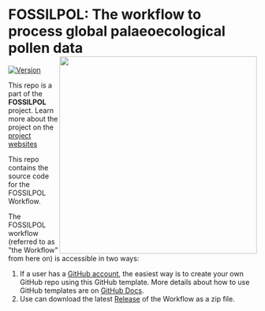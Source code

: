 # FOSSILPOL: The workflow to process global palaeoecological pollen data<img src="https://hope-uib-bio.github.io/FOSSILPOL-website/figures/Logo%20FOSSILPOL%20big%20-%20600ppi.png" align="right" width="400" />

[![Version](https://img.shields.io/github/v/release/HOPE-UIB-BIO/FOSSILPOL-workflow?label=Version&logo=github)](https://github.com/HOPE-UIB-BIO/FOSSILPOL-workflow/releases)

This repo is a part of the **FOSSILPOL** project. Learn more about the
project on the [project websites](https://hope-uib-bio.github.io/FOSSILPOL-website/)

This repo contains the source code for the FOSSILPOL Workflow.

The FOSSILPOL workflow (referred to as "the Workflow" from here on) is
accessible in two ways:

1. If a user has a [GitHub account](https://github.com/), the easiest way is to create your own GitHub repo using this GitHub template. More details about how to use GitHub templates are on [GitHub Docs](https://docs.github.com/en/repositories/creating-and-managing-repositories/creating-a-repository-from-a-template).
2. Use can download the latest [Release](https://github.com/HOPE-UIB-BIO/FOSSILPOL-workflow/releases) of the Workflow as a zip file.
